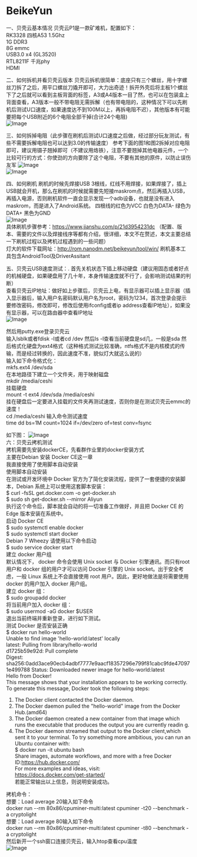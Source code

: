 # BeikeYun
一、贝壳云基本情况
贝壳云P1是一款矿难机，配置如下：  
RK3328 四核A53 1.5Ghz  
1G DDR3  
8G emmc  
USB3.0 x4 (GL3520)  
RTL8211F 千兆phy  
HDMI  
  
二、如何拆机并看贝壳云版本
贝壳云拆机很简单：底座只有三个螺丝，用十字螺丝刀拆了之后，用平口螺丝刀撬开即可，大力出奇迹！拆开外壳后将主板1个螺丝下了之后就可以看到主板背面的标签，A3或A4版本一目了然，也可以在包装盒上背面查看，A3版本一般不带电阻无需拆解（也有带电阻的，这种情况下可以先刷机后测试U口速度，如果速度达不到100M以上，再拆电阻不迟），其他版本有可能要把每个USB附近的6个电阻全部干掉(合计24个电阻)  
![Image](https://github.com/GokuSun/BeikeYun/blob/master/images/查看贝壳云版本号.jpg)   
   
三、如何拆掉电阻（此步骤在刷机后测试U口速度之后做，经过部分玩友测试，有些不需要拆解电阻也可以达到3.0的传输速度）
参考下面的图1和图2拆掉对应电阻即可，建议用镊子翘掉即可（不建议用烙铁），注意不要翘掉其他电器元件，一个比较可行的方式：你使劲的方向要除了这个电阻，不要有其他的原件，以防止误伤友军
![Image](https://github.com/GokuSun/BeikeYun/blob/master/images/贝壳云拆电阻示意图1.jpg)  
![Image](https://github.com/GokuSun/BeikeYun/blob/master/images/贝壳云拆电阻示意图2.jpg)   
  
四、如何刷机
刷机的时候先焊接USB 3根线，红线不用焊接，如果焊接了，插上USB就会开机，那么在刷机的时候就需要先短接maskrom点，然后再插入USB，再插入电源，否则刷机软件一直会显示发现一个adb设备，也就是没有进入maskrom，而是进入了Android系统。
四根线的红色为VCC 白色为DATA- 绿色为DATA+ 黑色为GND  
![Image](https://github.com/GokuSun/BeikeYun/blob/master/images/贝壳云刷机焊点示意图.jpg)   
具体刷机步骤参考：https://www.jianshu.com/p/21d3954231dc （配置、版本、需要的文件以及焊接线序等都有介绍，很详细，本文不在赘述，本文主要总结一下刷机过程以及拷机过程遇到的一些问题）  
灯大的软件下载网址：http://rom.nanodm.net/beikeyun/tool/win/ 刷机基本工具包含AndroidTool及DriverAssitant   
  
五、贝壳云USB速度测试：.
首先关机状态下插上移动硬盘（建议用固态或者好点的机械硬盘，如果硬盘用了几十年，本身传输速度就不行了，会影响测试结果的判断）    
查看贝壳云IP地址：做好如上步骤后，贝壳云上电，有显示器可以插上显示器（插入显示器后，输入用户名密码默认用户名为root，密码为1234，首次登录会提示要修改密码，修改即可，修改后使用ifconfig或者ip address查看IP地址），如果没有显示器，可以在路由器中查看IP地址  
![Image](https://github.com/GokuSun/BeikeYun/blob/master/images/Linux查看IP地址命令.jpg)  
  
然后用putty.exe登录贝壳云  
输入lsblk或者fdisk -l或者cd /dev 然后ls -l查看当前硬盘是sd几，一般是sda 
然后格式化硬盘为ext4格式（这种格式测试比较准确，ntfs格式不是内核模式的传输，而是经过转换的，因此速度不准，貌似灯大就这么说的）  
输入如下命令格式化：  
mkfs.ext4 /dev/sda  
在本地路径下建立一个文件夹，用于映射磁盘   
mkdir /media/ceshi   
挂载硬盘   
mount -t ext4 /dev/sda /media/ceshi    
挂在硬盘后一定要进入挂载的文件夹再测试速度，否则你是在测试贝壳云emmc的速度！  
cd /media/ceshi
输入命令测试速度  
time dd bs=1M count=1024 if=/dev/zero of=test conv=fsync  

如下图：
![Image](https://github.com/GokuSun/BeikeYun/blob/master/images/测试贝壳云U口速度.jpg)  
六：贝壳云拷机测试  
拷机需要先安装dockerCE，先看群作业里的docker安装方式  
主要在Debian 安装 Docker CE这一章  
我直接使用了使用脚本自动安装  
使用脚本自动安装  
在测试或开发环境中 Docker 官方为了简化安装流程，提供了一套便捷的安装脚本，Debian 系统上可以使用这套脚本安装：  
$ curl -fsSL get.docker.com -o get-docker.sh  
$ sudo sh get-docker.sh --mirror Aliyun  
执行这个命令后，脚本就会自动的将一切准备工作做好，并且把 Docker CE 的Edge 版本安装在系统中。  
启动 Docker CE  
$ sudo systemctl enable docker  
$ sudo systemctl start docker  
Debian 7 Wheezy 请使用以下命令启动  
$ sudo service docker start  
建立 docker 用户组  
默认情况下， docker 命令会使用 Unix socket 与 Docker 引擎通讯。而只有root 用户和 docker 组的用户才可以访问 Docker 引擎的 Unix socket。出于安全考虑，一般 Linux 系统上不会直接使用 root 用户。因此，更好地做法是将需要使用 docker 的用户加入 docker 用户组。  
建立 docker 组：  
$ sudo groupadd docker  
将当前用户加入 docker 组：  
$ sudo usermod -aG docker $USER  
退出当前终端并重新登录，进行如下测试。  
测试 Docker 是否安装正确   
$ docker run hello-world  
Unable to find image 'hello-world:latest' locally  
latest: Pulling from library/hello-world  
d1725b59e92d: Pull complete  
Digest: sha256:0add3ace90ecb4adbf7777e9aacf18357296e799f81cabc9fde470971e499788
Status: Downloaded newer image for hello-world:latest  
Hello from Docker!  
This message shows that your installation appears to be working correctly.  
To generate this message, Docker took the following steps:  
1. The Docker client contacted the Docker daemon.  
2. The Docker daemon pulled the "hello-world" image from the Docker Hub.(amd64)  
3. The Docker daemon created a new container from that image which runs the executable that produces the output you are currently readin
g.  
4. The Docker daemon streamed that output to the Docker client,which sent it to your terminal. To try something more ambitious, you can run an Ubuntu container with:  
$ docker run -it ubuntu bash  
Share images, automate workflows, and more with a free Docker ID:https://hub.docker.com/  
For more examples and ideas, visit:  
https://docs.docker.com/get-started/  
若能正常输出以上信息，则说明安装成功。  

拷机命令：       
想要：Load average 20输入如下命令  
docker run --rm 80x86/cpuminer-multi:latest cpuminer -t20 --benchmark -a cryptolight    
想要：Load average 80输入如下命令  
docker run --rm 80x86/cpuminer-multi:latest cpuminer -t80 --benchmark -a cryptolight    
然后新开一个ssh窗口连接贝壳云，输入htop查看cpu温度      
![Image](https://github.com/GokuSun/BeikeYun/blob/master/images/Loadaverage20测试界面.jpg)  



